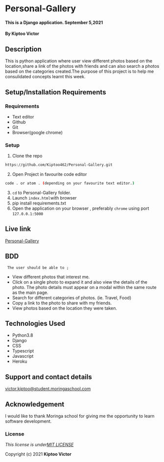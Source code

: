 # Personal-Gallery
####  This is a Django application.  September 5,2021
#### By **Kiptoo Victor**

## Description
This is python application where user view different photos based on the location,share a link of the photos with friends and can also search a photos based on the categories created.The purpose of this project is to help me consulidated concepts learnt this week.

 
## Setup/Installation Requirements
### Requirements
* Text editor
* Github
* Git
* Browser(google chrome)
  

### Setup
1. Clone the repo

```sh 
https://github.com/Kiptoo462/Personal-Gallery.git
  ```
2. Open Project in favourite code editor

  ```sh
  code . or atom . (depending on your favourite text editor.)
  ```
3. `cd` to Personal-Gallery folder.
4. Launch `index.html`with browser
5. pip install requirements.txt
6. Open the application on your browser , preferably `chrome` using port `127.0.0.1:5000`

## Live link
[Personal-Gallery](https://gallery021.herokuapp.com/)

## BDD
     The user should be able to ;
  + View different photos that interest me.
  + Click on a single photo to expand it and also view the details of the photo. The photo details must appear on a modal within the same route as the main page.
  + Search for different categories of photos. (ie. Travel, Food)
  + Copy a link to the photo to share with my friends.
  + View photos based on the location they were taken.

## Technologies Used
  * Python3.8
  * Django
  * CSS
  * Typescript
  * Javascript
  * Heroku

## Support and contact details
victor.kiptoo@student.moringaschool.com

## Acknowledgement

I would like to thank Moringa school for giving me the opportunity to learn software development.

### License
*This license is under[MIT LICENSE](LICENSE.md)*

Copyright (c) 2021 **Kiptoo Victor**